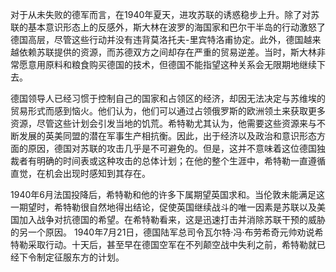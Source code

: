 对于从未失败的德军而言，在1940年夏天，进攻苏联的诱惑稳步上升。除了对苏联的基本意识形态上的反感外，斯大林在波罗的海国家和巴尔干半岛的行动激怒了德国高层，尽管这些行动并没有违背莫洛托夫-里宾特洛甫协定。此外，德国越来越依赖苏联提供的资源，而苏德双方之间却存在严重的贸易逆差。当时，斯大林非常愿意用原料和粮食购买德国的技术，但德国不能指望这种关系会无限期地继续下去。

德国领导人已经习惯于控制自己的国家和占领区的经济，却因无法决定与苏维埃的贸易形式而感到恼火。他们认为，他们可以通过占领俄罗斯的欧洲领土来获取更多资源，尽管这些计划会引发当地的饥荒。希特勒尤其认为，他需要这些资源来与不断发展的英美同盟的潜在军事生产相抗衡。因此，出于经济以及政治和意识形态方面的原因，德国对苏联的攻击几乎是不可避免的。但是，这并不意味着这位德国独裁者有明确的时间表或这种攻击的总体计划；在他的整个生涯中，希特勒一直遵循直觉，在机会出现时感知到其存在。

1940年6月法国投降后，希特勒和他的许多下属期望英国求和。当伦敦未能满足这一期望时，希特勒很自然地得出结论，促使英国继续战斗的唯一因素是苏联以及美国加入战争对抗德国的希望。在希特勒看来，这是迅速打击并消除苏联干预的威胁的另一个原因。 1940年7月21日，德国陆军总司令瓦尔特·冯·布劳希奇元帅劝说希特勒采取行动。十天后，甚至早在德国空军在不列颠空战中失利之前，希特勒就已经下令制定征服东方的计划。